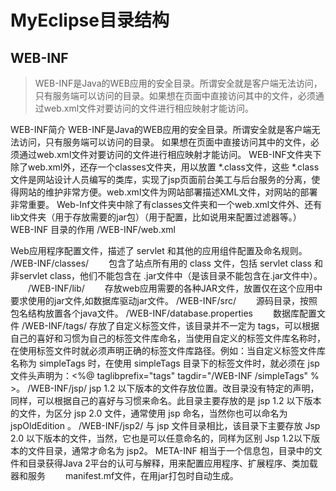 # MyEclipse目录结构

## WEB-INF

> WEB-INF是Java的WEB应用的安全目录。所谓安全就是客户端无法访问，只有服务端可以访问的目录。如果想在页面中直接访问其中的文件，必须通过web.xml文件对要访问的文件进行相应映射才能访问。

WEB-INF简介
WEB-INF是Java的WEB应用的安全目录。所谓安全就是客户端无法访问，只有服务端可以访问的目录。
如果想在页面中直接访问其中的文件，必须通过web.xml文件对要访问的文件进行相应映射才能访问。
WEB-INF文件夹下除了web.xml外，还存一个classes文件夹，用以放置 *.class文件，这些 *.class文件是网站设计人员编写的类库，实现了jsp页面前台美工与后台服务的分离，使得网站的维护非常方便。web.xml文件为网站部署描述XML文件，对网站的部署非常重要。
Web-Inf文件夹中除了有classes文件夹和一个web.xml文件外、还有lib文件夹（用于存放需要的jar包）（用于配置，比如说用来配置过滤器等。）
WEB-INF 目录的作用
/WEB-INF/web.xml

Web应用程序配置文件，描述了 servlet 和其他的应用组件配置及命名规则。
/WEB-INF/classes/
　　包含了站点所有用的 class 文件，包括 servlet class 和非servlet class，他们不能包含在 .jar文件中（是该目录不能包含在.jar文件中）。
　　/WEB-INF/lib/
　　存放web应用需要的各种JAR文件，放置仅在这个应用中要求使用的jar文件,如数据库驱动jar文件。
/WEB-INF/src/
　　源码目录，按照包名结构放置各个java文件。
/WEB-INF/database.properties
　　数据库配置文件
/WEB-INF/tags/
存放了自定义标签文件，该目录并不一定为 tags，可以根据自己的喜好和习惯为自己的标签文件库命名，当使用自定义的标签文件库名称时，在使用标签文件时就必须声明正确的标签文件库路径。例如：当自定义标签文件库名称为 simpleTags 时，在使用 simpleTags 目录下的标签文件时，就必须在 jsp 文件头声明为：<%@ taglibprefix="tags" tagdir="/WEB-INF /simpleTags" % >。
/WEB-INF/jsp/
jsp 1.2 以下版本的文件存放位置。改目录没有特定的声明，同样，可以根据自己的喜好与习惯来命名。此目录主要存放的是 jsp 1.2 以下版本的文件，为区分 jsp 2.0 文件，通常使用 jsp 命名，当然你也可以命名为 jspOldEdition 。
/WEB-INF/jsp2/
与 jsp 文件目录相比，该目录下主要存放 Jsp 2.0 以下版本的文件，当然，它也是可以任意命名的，同样为区别 Jsp 1.2以下版本的文件目录，通常才命名为 jsp2。
META-INF
相当于一个信息包，目录中的文件和目录获得Java 2平台的认可与解释，用来配置应用程序、扩展程序、类加载器和服务
　　manifest.mf文件，在用jar打包时自动生成。